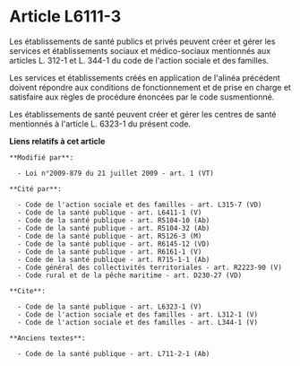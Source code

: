 # Article L6111-3

Les établissements de santé publics et privés peuvent créer et gérer les services et établissements sociaux et médico-sociaux
mentionnés aux articles L. 312-1 et L. 344-1 du code de l'action sociale et des familles. 

Les services et établissements créés en application de l'alinéa précédent doivent répondre aux conditions de fonctionnement
et de prise en charge et satisfaire aux règles de procédure énoncées par le code susmentionné. 

Les établissements de santé peuvent créer et gérer les centres de santé mentionnés à l'article L. 6323-1 du présent code.

**Liens relatifs à cet article**

	**Modifié par**:

	  - Loi n°2009-879 du 21 juillet 2009 - art. 1 (VT)

	**Cité par**:

	  - Code de l'action sociale et des familles - art. L315-7 (VD)
	  - Code de la santé publique - art. L6411-1 (V)
	  - Code de la santé publique - art. R5104-10 (Ab)
	  - Code de la santé publique - art. R5104-32 (Ab)
	  - Code de la santé publique - art. R5126-3 (M)
	  - Code de la santé publique - art. R6145-12 (VD)
	  - Code de la santé publique - art. R6161-1 (V)
	  - Code de la santé publique - art. R715-1-1 (Ab)
	  - Code général des collectivités territoriales - art. R2223-90 (V)
	  - Code rural et de la pêche maritime - art. D230-27 (VD)

	**Cite**:

	  - Code de la santé publique - art. L6323-1 (V)
	  - Code de l'action sociale et des familles - art. L312-1 (V)
	  - Code de l'action sociale et des familles - art. L344-1 (V)

	**Anciens textes**:

	  - Code de la santé publique - art. L711-2-1 (Ab)
